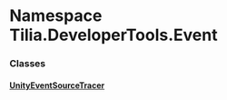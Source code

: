 # Namespace Tilia.DeveloperTools.Event

### Classes

#### [UnityEventSourceTracer]

[UnityEventSourceTracer]: UnityEventSourceTracer.md
